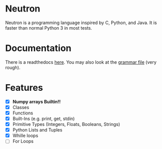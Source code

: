 # Neutron
Neutron is a programming language inspired by C, Python, and Java. It is faster than normal Python 3 in most tests.

# Documentation
There is a readthedocs [here](https://neutron-lang.readthedocs.io/en/latest/). You may also look at the [grammar file](./grammar.txt) (very rough).

# Features
- [x] **Numpy  arrays Builtin!!**
- [x] Classes
- [x] Functions
- [x] Built-Ins (e.g. print, get, stdin)
- [x] Primitive Types (Integers, Floats, Booleans, Strings)
- [x] Python Lists and Tuples
- [x] Whille loops
- [ ] For Loops
